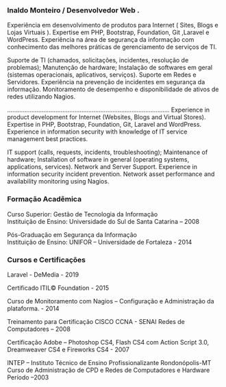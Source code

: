### Inaldo Monteiro / Desenvolvedor Web .

Experiência em desenvolvimento de produtos para Internet ( Sites, Blogs e Lojas Virtuais ). 
Expertise em PHP, Bootstrap, Foundation, Git ,Laravel e WordPress.
Experiência na área de segurança da informação com conhecimento das melhores práticas de gerenciamento de serviços de TI.

Suporte de TI (chamados, solicitações, incidentes, resolução de problemas); Manutenção de hardware; Instalação de softwares em geral (sistemas operacionais, aplicativos, serviços). Suporte em Redes e Servidores. Experiência na prevenção de incidentes em segurança da informação. Monitoramento de desempenho e disponibilidade de ativos de redes utilizando Nagios.

..............................................................................................
Experience in product development for Internet (Websites, Blogs and Virtual Stores). Expertise in PHP, Bootstrap, Foundation, Git, Laravel and WordPress. Experience in information security with knowledge of IT service management best practices.

IT support (calls, requests, incidents, troubleshooting); Maintenance of hardware; Installation of software in general (operating systems, applications, services). Network and Server Support. Experience in information security incident prevention. Network asset performance and availability monitoring using Nagios.

### Formação Acadêmica

Curso Superior: Gestão de Tecnologia da Informação                                                   
Instituição de Ensino: Universidade do Sul de Santa Catarina – 2008

Pós-Graduação em Segurança da Informação                                      
Instituição de Ensino: UNIFOR – Universidade de Fortaleza - 2014


### Cursos e Certificações

Laravel - DeMedia - 2019

Certificado ITIL© Foundation - 2015

Curso de Monitoramento com Nagios – Configuração e Administração da plataforma. - 2014

Treinamento para Certificação CISCO CCNA - SENAI
Redes de Computadores – 2008

Certificação Adobe – Photoshop CS4,  Flash CS4 com Action Script 3.0, Dreamweaver CS4 e Fireworks CS4 - 2007

INTEP – Instituto Técnico de Ensino Profissionalizante Rondonópolis-MT
Curso de Administração de CPD e Redes de Computadores e Hardware
Período –2003
